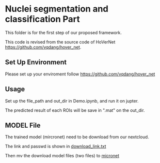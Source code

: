 # Nuclei segmentation and classification Part

This folder is for the first step of our proposed framework.

This code is revised from the source code of HoVerNet https://github.com/vqdang/hover_net.

## Set Up Environment
Please set up your enviroment follow https://github.com/vqdang/hover_net

## Usage
Set up the file_path and out_dir in Demo.ipynb, and run it on jupter.

The predicted result of each ROIs will be save in ".mat" on the out_dir.

## MODEL File
The trained model (mircronet) need to be download from our nextcloud.

The link and passwd is shown in [download_link.txt](https://github.com/ZeyuGaoAi/Instance_based_Vision_Transformer/blob/master/nuclei_seg_cls_infer/micronet/download_link.txt)

Then mv the download model files (two files) to [micronet](https://github.com/ZeyuGaoAi/Instance_based_Vision_Transformer/tree/master/nuclei_seg_cls_infer/micronet)
